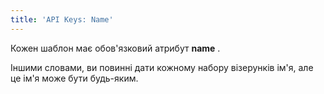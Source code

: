 ```yaml
---
title: 'API Keys: Name'
---
```


Кожен шаблон має обов'язковий атрибут **name** .

Іншими словами, ви повинні дати кожному набору візерунків ім'я, але це ім'я може бути будь-яким.

